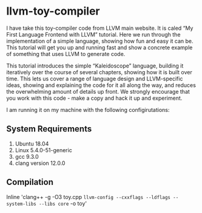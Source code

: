llvm-toy-compiler
==

I have take this toy-compiler code from LLVM main website. It is caled “My First Language Frontend with LLVM” tutorial. Here we run through the implementation of a simple language, showing how fun and easy it can be. This tutorial will get you up and running fast and show a concrete example of something that uses LLVM to generate code.

This tutorial introduces the simple “Kaleidoscope” language, building it iteratively over the course of several chapters, showing how it is built over time. This lets us cover a range of language design and LLVM-specific ideas, showing and explaining the code for it all along the way, and reduces the overwhelming amount of details up front. We strongly encourage that you work with this code - make a copy and hack it up and experiment.


I am running it on my machine with the following configirutations:
## System Requirements

1. Ubuntu 18.04
2. Linux 5.4.0-51-generic
3. gcc 9.3.0
4. clang version 12.0.0

## Compilation 

Inline 'clang++ -g -O3 toy.cpp `llvm-config --cxxflags --ldflags --system-libs --libs core` -o toy'

